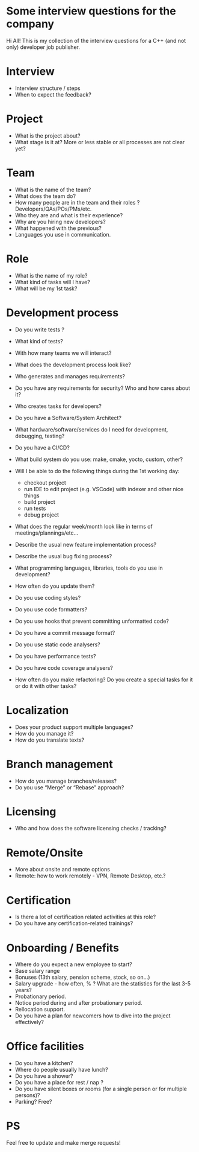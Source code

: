 Some interview questions for the company
========================================
Hi All! 
This is my collection of the interview questions for a C++ (and not only) developer job publisher.

Interview
=========
* Interview structure / steps
* When to expect the feedback?

Project
=======
* What is the project about?
* What stage is it at? More or less stable or all processes are not clear yet?

Team
====
* What is the name of the team?
* What does the team do?
* How many people are in the team and their roles ? Developers/QAs/POs/PMs/etc.
* Who they are and what is their experience?
* Why are you hiring new developers?
* What happened with the previous?
* Languages you use in communication.

Role
====
* What is the name of my role?
* What kind of tasks will I have?
* What will be my 1st task? 

Development process
===================
* Do you write tests ?
* What kind of tests?
* With how many teams we will interact?
* What does the development process look like?
* Who generates and manages requirements?
* Do you have any requirements for security? Who and how cares about it?
* Who creates tasks for developers?
* Do you have a Software/System Architect?
* What hardware/software/services do I need for development, debugging, testing?
* Do you have a CI/CD?
* What build system do you use: make, cmake, yocto, custom, other?
* Will I be able to do the following things during the 1st working day:
  * checkout project
  * run IDE to edit project (e.g. VSCode) with indexer and other nice things
  * build project
  * run tests
  * debug project
    
* What does the regular week/month look like in terms of meetings/plannings/etc…

* Describe the usual new feature implementation process?
* Describe the usual bug fixing process?

* What programming languages, libraries, tools do you use in development?
* How often do you update them?

* Do you use coding styles? 
* Do you use code formatters? 
* Do you use hooks that prevent committing unformatted code? 
* Do you have a commit message format?
* Do you use static code analysers?
* Do you have performance tests?
* Do you have code coverage analysers?

* How often do you make refactoring? Do you create a special tasks for it or do it with other tasks?

Localization
============
* Does your product support multiple languages?
* How do you manage it?
* How do you translate texts?

Branch management
=================
* How do you manage branches/releases? 
* Do you use “Merge” or “Rebase” approach?

Licensing
=========
* Who and how does the software licensing checks / tracking?

Remote/Onsite
=============
* More about onsite and remote options
* Remote: how to work remotely - VPN, Remote Desktop, etc.?

Certification
=============
* Is there a lot of certification related activities at this role? 
* Do you have any certification-related trainings?

Onboarding / Benefits
=====================
* Where do you expect a new employee to start?
* Base salary range
* Bonuses (13th salary, pension scheme, stock, so on…)
* Salary upgrade - how often, % ? What are the statistics for the last 3-5 years?
* Probationary period.
* Notice period during and after probationary period.
* Rellocation support.
* Do you have a plan for newcomers how to dive into the project effectively? 

Office facilities
=================
* Do you have a kitchen? 
* Where do people usually have lunch?
* Do you have a shower?
* Do you have a place for rest / nap ?
* Do you have silent boxes or rooms (for a single person or for multiple persons)?
* Parking? Free?


PS
==
Feel free to update and make merge requests!
